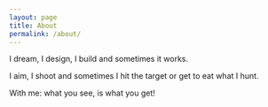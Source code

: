 ```yaml
---
layout: page
title: About
permalink: /about/
---
```

I dream, I design, I build and sometimes it works. 

I aim, I shoot and sometimes I hit the target or get to eat what I hunt.

With me: what you see, is what you get!
